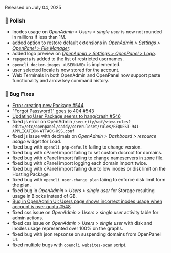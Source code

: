 Released on July 04, 2025

### 💅 Polish
- Inodes usage on *OpenAdmin > Users > single user* is now not rounded in millions if less than 1M.
- added option to restore default extensions in [*OpenAdmin > Settings > OpenPanel > File Manager*](https://i.postimg.cc/rydPd9z4/2025-07-03-16-38.png).
- added logo preview on [*OpenAdmin > Settings > OpenPanel > Logo*](https://i.postimg.cc/5xhYd4LM/2025-07-03-16-42.png).
- `repquota` is added to the list of restricted usernames.
- `opencli docker-images <USERNAME>` is implemented.
- user selected locale is now stored for the account.
- Web Terminals in both OpenAdmin and OpenPanel now support paste functionality and arrow key command history.

### 🐛 Bug Fixes
- [Error creating new Package #544](https://github.com/stefanpejcic/OpenPanel/issues/544)
- ["Forgot Password?" goes to 404 #543](https://github.com/stefanpejcic/OpenPanel/issues/543)
- [Updating User Package seems to hang/crash #546](https://github.com/stefanpejcic/OpenPanel/issues/546)
- fixed js error on OpenAdmin `/security/waf/view-rules?edit=/etc/openpanel/caddy/coreruleset/rules/REQUEST-941-APPLICATION-ATTACK-XSS.conf`
- fixed js issue with decimals on *OpenAdmin > Dashboard > resource usage* widget for Load.
- fixed bug with `opencli php-default` failing to change version.
- fixed bug with cPanel import failing to set custom docroot for domains.
- fixed bug with cPanel import failing to change nameservers in zone file.
- fixed bug with cPanel import logging each domain import twice.
- fixed bug with cPanel import failing due to low inodes or disk limit on the Hosting Package.
- fixed bug with `opencli user-change_plan` faiing to enforce disk limit form the plan.
- fixed bug in *OpenAdmin > Users > single user* for Storage resulting usage in Blocks instead of GB.
- [Bug in OpenAdmin UI: Users page shows incorrect inodes usage when account is over quota #548](https://github.com/stefanpejcic/OpenPanel/issues/548)
- fixed css issue on *OpenAdmin > Users > single user* activity table for admin actions.
- fixed css issue on *OpenAdmin > Users > single user* with disk and inodes usage represented over 100% on the graphs.
- fixed bug with json repsonse on suspending domains from OpenPanel UI.
- fixed multiple bugs with `opencli websites-scan` script.
